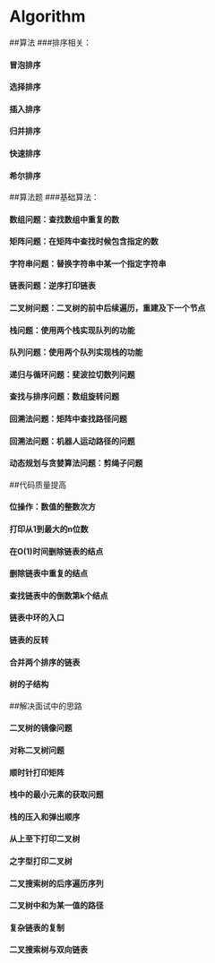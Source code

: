 # Algorithm
##算法
###排序相关：
#### 冒泡排序
#### 选择排序
#### 插入排序
#### 归并排序
#### 快速排序
#### 希尔排序

##算法题
###基础算法：
#### 数组问题：查找数组中重复的数
#### 矩阵问题：在矩阵中查找时候包含指定的数
#### 字符串问题：替换字符串中某一个指定字符串
#### 链表问题：逆序打印链表
#### 二叉树问题：二叉树的前中后续遍历，重建及下一个节点
#### 栈问题：使用两个栈实现队列的功能
#### 队列问题：使用两个队列实现栈的功能
#### 递归与循环问题：斐波拉切数列问题
#### 查找与排序问题：数组旋转问题
#### 回溯法问题：矩阵中查找路径问题
#### 回溯法问题：机器人运动路径的问题
#### 动态规划与贪婪算法问题：剪绳子问题

##代码质量提高
#### 位操作：数值的整数次方
#### 打印从1到最大的n位数
#### 在O(1)时间删除链表的结点
#### 删除链表中重复的结点
#### 查找链表中的倒数第k个结点
#### 链表中环的入口
#### 链表的反转
#### 合并两个排序的链表
#### 树的子结构

##解决面试中的思路
#### 二叉树的镜像问题
#### 对称二叉树问题
#### 顺时针打印矩阵
#### 栈中的最小元素的获取问题
#### 栈的压入和弹出顺序
#### 从上至下打印二叉树
#### 之字型打印二叉树
#### 二叉搜索树的后序遍历序列
#### 二叉树中和为某一值的路径
#### 复杂链表的复制
#### 二叉搜索树与双向链表
